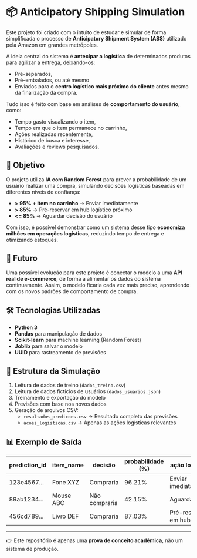 # 📦 Anticipatory Shipping Simulation

Este projeto foi criado com o intuito de estudar e simular de forma simplificada o processo de **Anticipatory Shipment System (ASS)** utilizado pela Amazon em grandes metrópoles.  

A ideia central do sistema é **antecipar a logística** de determinados produtos para agilizar a entrega, deixando-os:  
- Pré-separados,  
- Pré-embalados, ou até mesmo  
- Enviados para o **centro logístico mais próximo do cliente** antes mesmo da finalização da compra.  

Tudo isso é feito com base em análises de **comportamento do usuário**, como:  
- Tempo gasto visualizando o item,  
- Tempo em que o item permanece no carrinho,  
- Ações realizadas recentemente,  
- Histórico de busca e interesse,  
- Avaliações e reviews pesquisados.  

## 🚀 Objetivo
O projeto utiliza **IA com Random Forest** para prever a probabilidade de um usuário realizar uma compra, simulando decisões logísticas baseadas em diferentes níveis de confiança:  

- **> 95% + item no carrinho** → Enviar imediatamente  
- **> 85%** → Pré-reservar em hub logístico próximo  
- **<= 85%** → Aguardar decisão do usuário  

Com isso, é possível demonstrar como um sistema desse tipo **economiza milhões em operações logísticas**, reduzindo tempo de entrega e otimizando estoques.

## 🔮 Futuro
Uma possível evolução para este projeto é conectar o modelo a uma **API real de e-commerce**, de forma a alimentar os dados do sistema continuamente. Assim, o modelo ficaria cada vez mais preciso, aprendendo com os novos padrões de comportamento de compra.

## 🛠️ Tecnologias Utilizadas
- **Python 3**  
- **Pandas** para manipulação de dados  
- **Scikit-learn** para machine learning (Random Forest)  
- **Joblib** para salvar o modelo  
- **UUID** para rastreamento de previsões  

## 📂 Estrutura da Simulação
1. Leitura de dados de treino (`dados_treino.csv`)  
2. Leitura de dados fictícios de usuários (`dados_usuarios.json`)  
3. Treinamento e exportação do modelo  
4. Previsões com base nos novos dados  
5. Geração de arquivos CSV:  
   - `resultados_predicoes.csv` → Resultado completo das previsões  
   - `acoes_logisticas.csv` → Apenas as ações logísticas relevantes  

## 📊 Exemplo de Saída
| prediction_id | item_name  | decisão        | probabilidade (%) | ação logística       | prioridade | hub destino |
|---------------|------------|----------------|-------------------|----------------------|------------|-------------|
| 123e4567...   | Fone XYZ   | Compraria      | 96.21%            | Enviar imediatamente | Alta       | Centro SP   |
| 89ab1234...   | Mouse ABC  | Não compraria  | 42.15%            | Aguardar             | Baixa      | Centro RJ   |
| 456cd789...   | Livro DEF  | Compraria      | 87.03%            | Pré-reservar em hub  | Média      | Centro MG   |

---

👉 Este repositório é apenas uma **prova de conceito acadêmica**, não um sistema de produção.  
